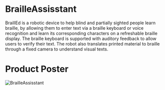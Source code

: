 # BrailleAssisstant
BraillEd is a robotic device to help blind and partially sighted people learn braille, by allowing them to enter text via a braille keyboard or voice recognition and learn its corresponding characters on a refreshable braille display. The braille keyboard is supported with auditory feedback to allow users to verify their text. The robot also translates printed material to braille through a fixed camera to understand visual texts. 
# Product Poster
![BrailleAssisstant](./designs/Industry-Poster-Centred.png)